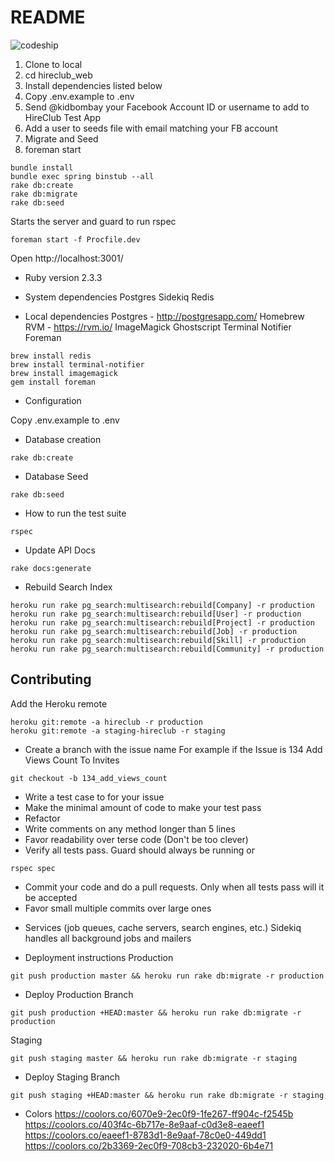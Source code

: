 # README
![codeship](https://codeship.com/projects/9b28edb0-e6b6-0134-2ae0-5e565a429ea0/status?branch=master)

1. Clone to local
2. cd hireclub_web
3. Install dependencies listed below
4. Copy .env.example to .env
5. Send @kidbombay your Facebook Account ID or username to add to HireClub Test App
6. Add a user to seeds file with email matching your FB account
7. Migrate and Seed
8. foreman start

```
bundle install
bundle exec spring binstub --all
rake db:create
rake db:migrate
rake db:seed
```

Starts the server and guard to run rspec
```
foreman start -f Procfile.dev
```
Open http://localhost:3001/

* Ruby version 2.3.3

* System dependencies
Postgres
Sidekiq
Redis

* Local dependencies
Postgres - http://postgresapp.com/
Homebrew
RVM - https://rvm.io/
ImageMagick
Ghostscript
Terminal Notifier
Foreman

```
brew install redis
brew install terminal-notifier
brew install imagemagick
gem install foreman
```


* Configuration

Copy .env.example to .env

* Database creation

```
rake db:create
```

* Database Seed

```
rake db:seed
```

* How to run the test suite

```
rspec
```

* Update API Docs
```
rake docs:generate
```

* Rebuild Search Index
```
heroku run rake pg_search:multisearch:rebuild[Company] -r production
heroku run rake pg_search:multisearch:rebuild[User] -r production
heroku run rake pg_search:multisearch:rebuild[Project] -r production
heroku run rake pg_search:multisearch:rebuild[Job] -r production
heroku run rake pg_search:multisearch:rebuild[Skill] -r production
heroku run rake pg_search:multisearch:rebuild[Community] -r production
```

Contributing
------------

Add the Heroku remote
```
heroku git:remote -a hireclub -r production
heroku git:remote -a staging-hireclub -r staging
```


-   Create a branch with the issue name
For example if the Issue is 134 Add Views Count To Invites

```
git checkout -b 134_add_views_count
```

-   Write a test case to for your issue
-   Make the minimal amount of code to make your test pass
-   Refactor
-   Write comments on any method longer than 5 lines
-   Favor readability over terse code (Don't be too clever)
-   Verify all tests pass. Guard should always be running or
```
rspec spec
```

-   Commit your code and do a pull requests. Only when all tests pass will it be accepted
-   Favor small multiple commits over large ones

* Services (job queues, cache servers, search engines, etc.)
Sidekiq handles all background jobs and mailers


* Deployment instructions
Production
```
git push production master && heroku run rake db:migrate -r production
```

* Deploy Production Branch
```
git push production +HEAD:master && heroku run rake db:migrate -r production
```


Staging
```
git push staging master && heroku run rake db:migrate -r staging
```

* Deploy Staging Branch
```
git push staging +HEAD:master && heroku run rake db:migrate -r staging
```


* Colors
https://coolors.co/6070e9-2ec0f9-1fe267-ff904c-f2545b
https://coolors.co/403f4c-6b717e-8e9aaf-c0d3e8-eaeef1
https://coolors.co/eaeef1-8783d1-8e9aaf-78c0e0-449dd1
https://coolors.co/2b3369-2ec0f9-708cb3-232020-6b4e71